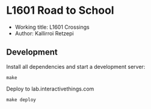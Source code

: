 # L1601 Road to School

* Working title: L1601 Crossings
* Author: Kallirroi Retzepi

## Development

Install all dependencies and start a development server:

    make

Deploy to lab.interactivethings.com

    make deploy

